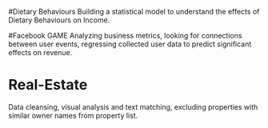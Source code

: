 

#Dietary Behaviours
Building a statistical model to understand the effects of Dietary Behaviours on Income. 

#Facebook GAME
Analyzing business metrics, looking for connections between user events, regressing collected user data to predict significant effects on revenue.

# Real-Estate
Data cleansing, visual analysis and text matching, excluding properties with similar owner names from property list.

